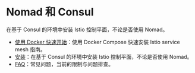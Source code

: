 # Nomad 和 Consul

在基于 Consul 的环境中安装 Istio 控制平面，不论是否使用 Nomad。

- [使用 Docker 快速开始](quick-start.md)：使用  Docker Compose 快速安装 Istio service mesh 指南。
- [安装](installation.md)：在基于 Consul 的环境中安装 Istio 控制平面，不论是否使用 Nomad。
- [FAQ](faq.md)：常见问题，当前的限制与问题排查。

